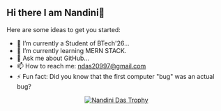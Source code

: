 ## Hi there I am Nandini👋


<!--**mathsphile/mathsphile** is a ✨ _special_ ✨ repository because its `README.md` (this file) appears on your GitHub profile-->

Here are some ideas to get you started:

- 🔭 I’m currently a Student of BTech'26...
- 🌱 I’m currently learning  MERN STACK.
- 💬 Ask me about GitHub...
- 📫 How to reach me: ndas20997@gmail.com
- ⚡ Fun fact: Did you know that the first computer "bug" was an actual bug?
<p align="center"> <a href="https://github.com/ryo-ma/github-profile-trophy"><img src="https://github-profile-trophy.vercel.app/?username=mathsphile" alt="Nandini Das Trophy" /></p>

